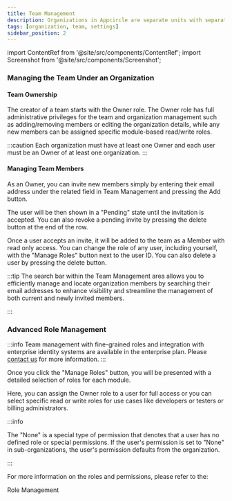 ```yaml
---
title: Team Management
description: Organizations in Appcircle are separate units with separate "workspaces" that allow collaboration on the same apps with a team.
tags: [organization, team, settings]
sidebar_position: 2
---
```


import ContentRef from '@site/src/components/ContentRef';
import Screenshot from '@site/src/components/Screenshot';

### Managing the Team Under an Organization

#### Team Ownership

The creator of a team starts with the Owner role. The Owner role has full administrative privileges for the team and organization management such as adding/removing members or editing the organization details, while any new members can be assigned specific module-based read/write roles.

:::caution
Each organization must have at least one Owner and each user must be an Owner of at least one organization.
:::

#### Managing Team Members

As an Owner, you can invite new members simply by entering their email address under the related field in Team Management and pressing the Add button.

The user will be then shown in a "Pending" state until the invitation is accepted. You can also revoke a pending invite by pressing the delete button at the end of the row.

Once a user accepts an invite, it will be added to the team as a Member with read only access. You can change the role of any user, including yourself, with the "Manage Roles" button next to the user ID. You can also delete a user by pressing the delete button.

<Screenshot url="https://cdn.appcircle.io/docs/assets/BE-4072-org4.png" />

:::tip
The search bar within the Team Management area allows you to efficiently manage and locate organization members by searching their email addresses to enhance visibility and streamline the management of both current and newly invited members.

:::

<Screenshot url="https://cdn.appcircle.io/docs/assets/BE-4072-search.png" />

### Advanced Role Management

:::info
Team management with fine-grained roles and integration with enterprise identity systems are available in the enterprise plan. Please [contact us](https://appcircle.io/contact) for more information.
:::

Once you click the "Manage Roles" button, you will be presented with a detailed selection of roles for each module.

<Screenshot url='https://cdn.appcircle.io/docs/assets/permission-all-v3.png' />

Here, you can assign the Owner role to a user for full access or you can select specific read or write roles for use cases like developers or testers or billing administrators.

<Screenshot url='https://cdn.appcircle.io/docs/assets/permission-owner-v2.png' />

:::info

The "None" is a special type of permission that denotes that a user has no defined role or special permissions. If the user's permission is set to "None" in sub-organizations, the user's permission defaults from the organization.

:::

For more information on the roles and permissions, please refer to the:

<ContentRef url="/account/my-organization/profile-and-team/role-management"> 
    Role Management
</ContentRef>

